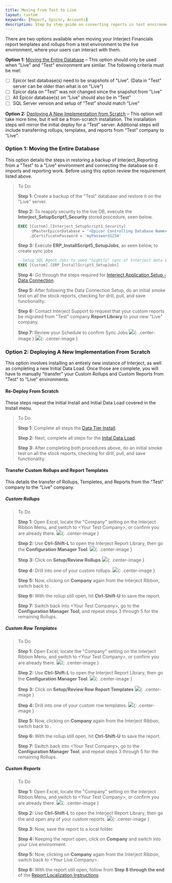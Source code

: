 ```yaml
---
title: Moving From Test to Live
layout: custom
keywords: [Report, Epicor, Accounts]
description: Step by step guide on converting reports in test environments to reports in live environments.
---
```

There are two options available when moving your Interject Financials report templates and rollups from a test environment to the live environment, where your users can interact with them.

**Option 1:** [Moving the Entire Database](/bApps/bFinancials/Test2Live.html#option-1-moving-the-entire-database) – This option should only be used when "Live" and "Test" environment are similar. The following criteria must be met:

- [ ] Epicor test database(s) need to be snapshots of "Live". (Data in "Test" server can be older than what is on "Live") 
- [ ] Epicor data on "Test" was not changed since the snapshot from "Live" 
- [ ] All Epicor database(s) on “Live” should also be in “Test” 
- [ ] SQL Server version and setup of “Test” should match “Live”

**Option 2:** [Deploying A New Implementation from Scratch](/bApps/bFinancials/Test2Live.html#option-2-deploying-a-new-implementation-from-scratch) – This option will take more time, but it will be a from-scratch installation. The installation steps will mirror the initial deploy for a “Test” server.  Additional steps will include transferring rollups, templates, and reports from “Test” company to “Live”.   

### Option 1: Moving the Entire Database

This option details the steps in restoring a backup of Interject_Reporting from a "Test" to a "Live" environment and connecting the database so it imports and reporting work. Before using this option review the requirement listed above. 

> To Do
>
> **Step 1:** Create a backup of the "Test" database and restore it on the "Live" server.
>
> **Step 2:** To reapply security to the live DB, execute the **Interject_SetupScript1_Security** stored procedure, seen below.
> ```SQL
> EXEC [Custom].[Interject_SetupScript1_Security]
>       @MasterEpicorDatabase = '<Epicor Controlling Database Name>'
>      ,@CertificatePassword = 'myPassword1234'
> ```
> **Step 3:** Execute **ERP_InstallScript5_SetupJobs**, as seen below, to create sync jobs
> ```SQL
> --Setup SQL Agent Jobs to seed "nightly" sync of Interject data store
> EXEC [Custom].[ERP_InstallScript5_SetupJobs]
> ```
> **Step 4:** Go through the steps required for [Interject Application Setup - Data Connection](https://docs.gointerject.com/bApps/bFinancials/InitialDataLoad.html#steps-required-for-interject-application-setup---data-connection).
>
> **Step 5:** After following the Data Connection Setup, do an initial smoke test on all the stock reports, checking for drill, pull, and save functionality.
>
> **Step 6:** Contact Interject Support to request that your custom reports be migrated from "Test" company **Report Library** to your new "Live" company.
>
> **Step 7:** Review your Schedule to confirm Sync Jobs
> ![](/images/Config/SchedulerReportLib.png){: .center-image }
> ![](/images/Config/SchedulerTool.png){: .center-image }
>

### Option 2: Deploying A New Implementation From Scratch
This option involves installing an entirely new instance of Interject, as well as completing a new Initial Data Load. Once those are complete, you will have to manually "transfer" your Custom Rollups and Custom Reports from "Test" to "Live" environments.


#### Re-Deploy From Scratch
These steps repeat the Initial Install and Initial Data Load covered in the Install menu.  

> To Do
>
> **Step 1:** Complete all steps the [Data Tier Install](https://docs.gointerject.com/bApps/bFinancials/Technical-Install.html).
>
> **Step 2:** Next, complete all steps for the [Inital Data Load](https://docs.gointerject.com/bApps/bFinancials/InitialDataLoad.html#begin-data-load).
>
> **Step 3:** After completing both procedures above, do an initial smoke test on all the stock reports, checking for drill, pull, and save functionality.
>
> 

#### Transfer Custom Rollups and Report Templates

This details the transfer of Rollups, Templetes, and Reports from the "Test" company to the "Live" company. 

##### Custom Rollups

> To Do
>
> **Step 1:** Open Excel, locate the "Company" setting on the Interject Ribbon Menu, and switch to \<Your Test Company\>, or confirm you are already there. 
> ![](/images/Config/CompanyButton.png){: .center-image }
>
> **Step 2:** Use **Ctrl-Shift-L** to open the Interject Report Library, then go the **Configuration Manager Tool**.
> ![](/images/Config/ConfigMGR.png){: .center-image }
>
> **Step 3:** Click on **Setup/Review Rollups**
> ![](/images/Config/SetupRollups.png){: .center-image }
>
> **Step 4:** Drill into one of your custom rollups.
> ![](/images/Config/CustomRollup.png){: .center-image }
>
> **Step 5:** Now, clicking on **Company** again from the Interject Ribbon, switch back to <Your Live Company>.
>
> **Step 6:** With the rollup still open, hit **Ctrl-Shift-U** to save the report.
>
> **Step 7:** Switch back into \<Your Test Company\>, go to the **Configuration Manager Tool**, and repeat steps 3 through 5 for the remaining Rollups.
>
>

##### Custom Row Templates 

> To Do
>
> **Step 1:** Open Excel, locate the "Company" setting on the Interject Ribbon Menu, and switch to \<Your Test Company\>, or confirm you are already there. 
> ![](/images/Config/CompanyButton.png){: .center-image }
>
> **Step 2:** Use **Ctrl-Shift-L** to open the Interject Report Library, then go the **Configuration Manager Tool**.
> ![](/images/Config/ConfigMGR.png){: .center-image }
>
> **Step 3:** Click on **Setup/Review Row Report Templates**
> ![](/images/Config/SetupRowTemp.png){: .center-image }
>
> **Step 4:** Drill into one of your custom row templates.
> ![](/images/Config/CustomRowTemp.png){: .center-image }
>
> **Step 5:** Now, clicking on **Company** again from the Interject Ribbon, switch back to <Your Live Company>.
>
> **Step 6:** With the rollup still open, hit **Ctrl-Shift-U** to save the report.
>
> **Step 7:** Switch back into \<Your Test Company\>, go to the **Configuration Manager Tool**, and repeat steps 3 through 5 for the remaining Rollups.
>
>

##### Custom Reports 

> To Do
>
> **Step 1:** Open Excel, locate the "Company" setting on the Interject Ribbon Menu, and switch to \<Your Test Company\>, or confirm you are already there. 
> ![](/images/Config/CompanyButton.png){: .center-image }
>
> **Step 2:** Use **Ctrl-Shift-L** to open the Interject Report Library, then go the and open any of your custom reports.
> ![](/images/Config/OpenCustReport.png){: .center-image }
>
> **Step 3:** Now, save the report to a local folder.
>
> **Step 4:** Keeping the report open, click on **Company** and switch into your Live environment.
>
> **Step 5:** Now, clicking on **Company** again from the Interject Ribbon, switch back to \<Your Live Company\>.
>
> **Step 6:** With the report still open, follow from **Step 8 through the end** of the [Report Localization Instructions](https://docs.gointerject.com/bApps/bFinancials/Localize.html)
>
>
